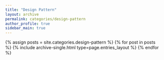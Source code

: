 ```yaml
---
title: "Design Pattern"
layout: archive
permalink: categories/design-pattern
author_profile: true
sidebar_main: true
---
```


{% assign posts = site.categories.design-pattern %}
{% for post in posts %} {% include archive-single.html type=page.entries_layout %} {% endfor %}